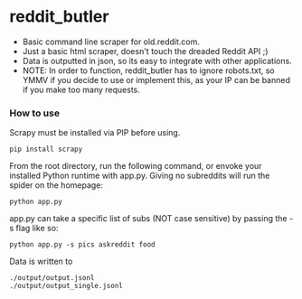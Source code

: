# reddit_butler
- Basic command line scraper for old.reddit.com.<br />
- Just a basic html scraper, doesn't touch the dreaded Reddit API ;)<br />
- Data is outputted in json, so its easy to integrate with other applications.<br />
- NOTE: In order to function, reddit_butler has to ignore robots.txt, so YMMV if you decide to use or implement this, as your IP can be banned if you make too many requests.<br />

### How to use
Scrapy must be installed via PIP before using.
```
pip install scrapy
```

From the root directory, run the following command, or envoke your installed Python runtime with app.py.
Giving no subreddits will run the spider on the homepage:
```
python app.py
```
app.py can take a specific list of subs (NOT case sensitive) by passing the -s flag like so:
```
python app.py -s pics askreddit food
```

Data is written to 
```
./output/output.jsonl
./output/output_single.jsonl
```
